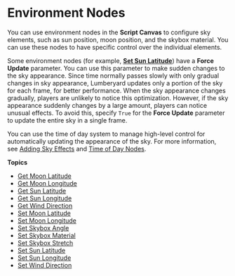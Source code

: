 # Environment Nodes<a name="script-canvas-environment-nodes"></a>

You can use environment nodes in the **Script Canvas** to configure sky elements, such as sun position, moon position, and the skybox material\. You can use these nodes to have specific control over the individual elements\.

Some environment nodes \(for example, **[Set Sun Latitude](set-sun-latitude-node.md)**\) have a **Force Update** parameter\. You can use this parameter to make sudden changes to the sky appearance\. Since time normally passes slowly with only gradual changes in sky appearance, Lumberyard updates only a portion of the sky for each frame, for better performance\. When the sky appearance changes gradually, players are unlikely to notice this optimization\. However, if the sky appearance suddenly changes by a large amount, players can notice unusual effects\. To avoid this, specify `True` for the **Force Update** parameter to update the entire sky in a single frame\.

You can use the time of day system to manage high\-level control for automatically updating the appearance of the sky\. For more information, see [Adding Sky Effects](sky-intro.md) and [Time of Day Nodes](script-canvas-time-of-day-nodes.md)\.

**Topics**
+ [Get Moon Latitude](get-moon-latitude-node.md)
+ [Get Moon Longitude](get-moon-longitude-node.md)
+ [Get Sun Latitude](get-sun-latitude-node.md)
+ [Get Sun Longitude](get-sun-longitude-node.md)
+ [Get Wind Direction](get-wind-direction-node.md)
+ [Set Moon Latitude](set-moon-latitude-node.md)
+ [Set Moon Longitude](set-moon-longitude-node.md)
+ [Set Skybox Angle](set-sky-box-angle.md)
+ [Set Skybox Material](set-sky-box-material.md)
+ [Set Skybox Stretch](set-sky-box-stretch.md)
+ [Set Sun Latitude](set-sun-latitude-node.md)
+ [Set Sun Longitude](set-sun-longitude-node.md)
+ [Set Wind Direction](set-wind-direction-node.md)